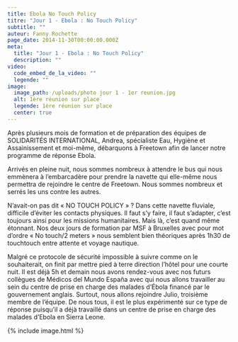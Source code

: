 ```yaml
---
title: Ebola No Touch Policy
titre: "Jour 1 - Ebola : No Touch Policy"
subtitle: ""
auteur: Fanny Rochette
page_date: 2014-11-30T00:00:00.000Z
meta:
  title: "Jour 1 - Ebola : No Touch Policy"
  description: ""
video:
  code_embed_de_la_video: ""
  legende: ""
image:
  image_path: /uploads/photo jour 1 - 1er reunion.jpg
  alt: 1ère réunion sur place
  legende: 1ère réunion sur place
  center: true
---
```

Apr&egrave;s plusieurs mois de formation et de pr&eacute;paration des &eacute;quipes de SOLIDARIT&Eacute;S INTERNATIONAL, Andrea, sp&eacute;cialiste Eau, Hygi&egrave;ne et Assainissement et moi-m&ecirc;me, d&eacute;barquons &agrave; Freetown afin de lancer notre programme de r&eacute;ponse Ebola.   

Arriv&eacute;s en pleine nuit, nous sommes nombreux &agrave; attendre le bus qui nous emm&egrave;nera &agrave; l’embarcad&egrave;re pour prendre la navette qui elle-m&ecirc;me nous permettra de rejoindre le centre de Freetown. Nous sommes nombreux et serr&eacute;s les uns contre les autres.

N’avait-on pas dit &laquo; NO TOUCH POLICY &raquo; ? Dans cette navette fluviale, difficile d’&eacute;viter les contacts physiques. Il faut s’y faire, il faut s’adapter, c’est toujours ainsi pour les missions humanitaires. Mais l&agrave;, c’est quand m&ecirc;me &eacute;tonnant. Nos deux jours de formation par MSF &agrave; Bruxelles avec pour mot d’ordre  &laquo; No touch/2 meters &raquo; nous semblent bien th&eacute;oriques apr&egrave;s 1h30 de touchtouch entre attente et voyage nautique.

Malgr&eacute; ce protocole de s&eacute;curit&eacute; impossible &agrave; suivre comme on le souhaiterait, on finit par mettre pied &agrave; terre direction l’h&ocirc;tel pour une courte nuit. Il est d&eacute;j&agrave; 5h et demain nous avons rendez-vous avec nos futurs coll&egrave;gues de M&eacute;dicos del Mundo Espa&ntilde;a avec qui nous allons travailler au sein du centre de prise en charge des malades d’&Eacute;bola financ&eacute; par le gouvernement anglais. Surtout, nous allons rejoindre Julio, troisi&egrave;me membre de l’&eacute;quipe. De nous tous, il est le plus exp&eacute;riment&eacute; sur ce type de r&eacute;ponse puisqu’il a d&eacute;j&agrave; travaill&eacute; dans un centre de prise en charge des malades d’Ebola en Sierra Leone.

{% include image.html %}